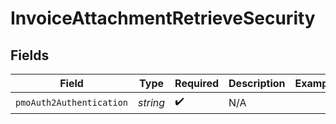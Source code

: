 # InvoiceAttachmentRetrieveSecurity


## Fields

| Field                    | Type                     | Required                 | Description              | Example                  |
| ------------------------ | ------------------------ | ------------------------ | ------------------------ | ------------------------ |
| `pmoAuth2Authentication` | *string*                 | :heavy_check_mark:       | N/A                      |                          |